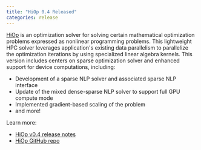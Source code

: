 ```yaml
---
title: "HiOp 0.4 Released"
categories: release
---
```


[HiOp](https://github.com/LLNL/hiop) is an optimization solver for solving certain mathematical optimization problems expressed as nonlinear programming problems. This lightweight HPC solver leverages application's existing data parallelism to parallelize the optimization iterations by using specialized linear algebra kernels. This version includes centers on sparse optimization solver and enhanced support for device computations, including:

- Development of a sparse NLP solver and associated sparse NLP interface
- Update of the mixed dense-sparse NLP solver to support full GPU compute mode
- Implemented gradient-based scaling of the problem
- and more!

Learn more:

- [HiOp v0.4 release notes](https://github.com/LLNL/hiop/releases/tag/v0.4)
- [HiOp GitHub repo](https://github.com/LLNL/hiop)
